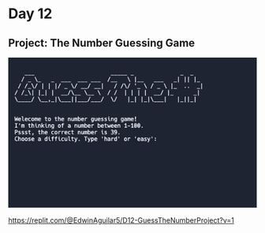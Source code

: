 # Day 12
## Project: The Number Guessing Game

![NGG-Project](NGG-Project.gif)

https://replit.com/@EdwinAguilar5/D12-GuessTheNumberProject?v=1

